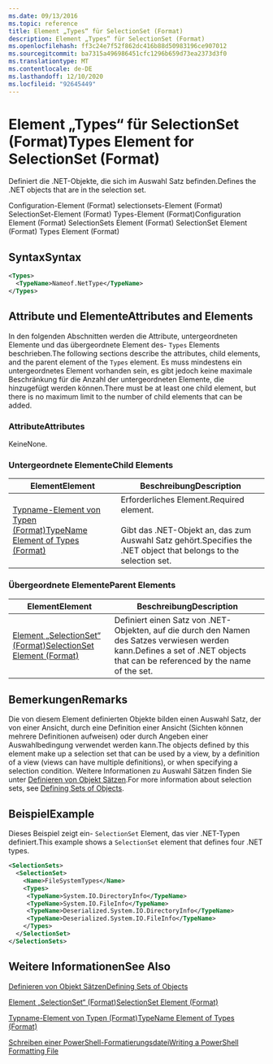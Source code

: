 ```yaml
---
ms.date: 09/13/2016
ms.topic: reference
title: Element „Types“ für SelectionSet (Format)
description: Element „Types“ für SelectionSet (Format)
ms.openlocfilehash: ff3c24e7f52f862dc416b88d50983196ce907012
ms.sourcegitcommit: ba7315a496986451cfc1296b659d73ea2373d3f0
ms.translationtype: MT
ms.contentlocale: de-DE
ms.lasthandoff: 12/10/2020
ms.locfileid: "92645449"
---
```

# <a name="types-element-for-selectionset-format"></a><span data-ttu-id="3467d-103">Element „Types“ für SelectionSet (Format)</span><span class="sxs-lookup"><span data-stu-id="3467d-103">Types Element for SelectionSet (Format)</span></span>

<span data-ttu-id="3467d-104">Definiert die .NET-Objekte, die sich im Auswahl Satz befinden.</span><span class="sxs-lookup"><span data-stu-id="3467d-104">Defines the .NET objects that are in the selection set.</span></span>

<span data-ttu-id="3467d-105">Configuration-Element (Format) selectionsets-Element (Format) SelectionSet-Element (Format) Types-Element (Format)</span><span class="sxs-lookup"><span data-stu-id="3467d-105">Configuration Element (Format) SelectionSets Element (Format) SelectionSet Element (Format) Types Element (Format)</span></span>

## <a name="syntax"></a><span data-ttu-id="3467d-106">Syntax</span><span class="sxs-lookup"><span data-stu-id="3467d-106">Syntax</span></span>

```xml
<Types>
  <TypeName>Nameof.NetType</TypeName>
</Types>

```

## <a name="attributes-and-elements"></a><span data-ttu-id="3467d-107">Attribute und Elemente</span><span class="sxs-lookup"><span data-stu-id="3467d-107">Attributes and Elements</span></span>

<span data-ttu-id="3467d-108">In den folgenden Abschnitten werden die Attribute, untergeordneten Elemente und das übergeordnete Element des- `Types` Elements beschrieben.</span><span class="sxs-lookup"><span data-stu-id="3467d-108">The following sections describe the attributes, child elements, and the parent element of the `Types` element.</span></span> <span data-ttu-id="3467d-109">Es muss mindestens ein untergeordnetes Element vorhanden sein, es gibt jedoch keine maximale Beschränkung für die Anzahl der untergeordneten Elemente, die hinzugefügt werden können.</span><span class="sxs-lookup"><span data-stu-id="3467d-109">There must be at least one child element, but there is no maximum limit to the number of child elements that can be added.</span></span>

### <a name="attributes"></a><span data-ttu-id="3467d-110">Attribute</span><span class="sxs-lookup"><span data-stu-id="3467d-110">Attributes</span></span>

<span data-ttu-id="3467d-111">Keine</span><span class="sxs-lookup"><span data-stu-id="3467d-111">None.</span></span>

### <a name="child-elements"></a><span data-ttu-id="3467d-112">Untergeordnete Elemente</span><span class="sxs-lookup"><span data-stu-id="3467d-112">Child Elements</span></span>

|<span data-ttu-id="3467d-113">Element</span><span class="sxs-lookup"><span data-stu-id="3467d-113">Element</span></span>|<span data-ttu-id="3467d-114">Beschreibung</span><span class="sxs-lookup"><span data-stu-id="3467d-114">Description</span></span>|
|-------------|-----------------|
|[<span data-ttu-id="3467d-115">Typname-Element von Typen (Format)</span><span class="sxs-lookup"><span data-stu-id="3467d-115">TypeName Element of Types (Format)</span></span>](./typename-element-for-types-format.md)|<span data-ttu-id="3467d-116">Erforderliches Element.</span><span class="sxs-lookup"><span data-stu-id="3467d-116">Required element.</span></span><br /><br /> <span data-ttu-id="3467d-117">Gibt das .NET-Objekt an, das zum Auswahl Satz gehört.</span><span class="sxs-lookup"><span data-stu-id="3467d-117">Specifies the .NET object that belongs to the selection set.</span></span>|

### <a name="parent-elements"></a><span data-ttu-id="3467d-118">Übergeordnete Elemente</span><span class="sxs-lookup"><span data-stu-id="3467d-118">Parent Elements</span></span>

|<span data-ttu-id="3467d-119">Element</span><span class="sxs-lookup"><span data-stu-id="3467d-119">Element</span></span>|<span data-ttu-id="3467d-120">Beschreibung</span><span class="sxs-lookup"><span data-stu-id="3467d-120">Description</span></span>|
|-------------|-----------------|
|[<span data-ttu-id="3467d-121">Element „SelectionSet“ (Format)</span><span class="sxs-lookup"><span data-stu-id="3467d-121">SelectionSet Element (Format)</span></span>](./selectionset-element-format.md)|<span data-ttu-id="3467d-122">Definiert einen Satz von .NET-Objekten, auf die durch den Namen des Satzes verwiesen werden kann.</span><span class="sxs-lookup"><span data-stu-id="3467d-122">Defines a set of .NET objects that can be referenced by the name of the set.</span></span>|

## <a name="remarks"></a><span data-ttu-id="3467d-123">Bemerkungen</span><span class="sxs-lookup"><span data-stu-id="3467d-123">Remarks</span></span>

<span data-ttu-id="3467d-124">Die von diesem Element definierten Objekte bilden einen Auswahl Satz, der von einer Ansicht, durch eine Definition einer Ansicht (Sichten können mehrere Definitionen aufweisen) oder durch Angeben einer Auswahlbedingung verwendet werden kann.</span><span class="sxs-lookup"><span data-stu-id="3467d-124">The objects defined by this element make up a selection set that can be used by a view, by a definition of a view (views can have multiple definitions), or when specifying a selection condition.</span></span>  <span data-ttu-id="3467d-125">Weitere Informationen zu Auswahl Sätzen finden Sie unter [Definieren von Objekt Sätzen](./defining-selection-sets.md).</span><span class="sxs-lookup"><span data-stu-id="3467d-125">For more information about selection sets, see [Defining Sets of Objects](./defining-selection-sets.md).</span></span>

## <a name="example"></a><span data-ttu-id="3467d-126">Beispiel</span><span class="sxs-lookup"><span data-stu-id="3467d-126">Example</span></span>

<span data-ttu-id="3467d-127">Dieses Beispiel zeigt ein- `SelectionSet` Element, das vier .NET-Typen definiert.</span><span class="sxs-lookup"><span data-stu-id="3467d-127">This example shows a `SelectionSet` element that defines four .NET types.</span></span>

```xml
<SelectionSets>
  <SelectionSet>
    <Name>FileSystemTypes</Name>
    <Types>
     <TypeName>System.IO.DirectoryInfo</TypeName>
     <TypeName>System.IO.FileInfo</TypeName>
     <TypeName>Deserialized.System.IO.DirectoryInfo</TypeName>
     <TypeName>Deserialized.System.IO.FileInfo</TypeName>
    </Types>
  </SelectionSet>
</SelectionSets>
```

## <a name="see-also"></a><span data-ttu-id="3467d-128">Weitere Informationen</span><span class="sxs-lookup"><span data-stu-id="3467d-128">See Also</span></span>

[<span data-ttu-id="3467d-129">Definieren von Objekt Sätzen</span><span class="sxs-lookup"><span data-stu-id="3467d-129">Defining Sets of Objects</span></span>](./defining-selection-sets.md)

[<span data-ttu-id="3467d-130">Element „SelectionSet“ (Format)</span><span class="sxs-lookup"><span data-stu-id="3467d-130">SelectionSet Element (Format)</span></span>](./selectionset-element-format.md)

[<span data-ttu-id="3467d-131">Typname-Element von Typen (Format)</span><span class="sxs-lookup"><span data-stu-id="3467d-131">TypeName Element of Types (Format)</span></span>](./typename-element-for-types-format.md)

[<span data-ttu-id="3467d-132">Schreiben einer PowerShell-Formatierungsdatei</span><span class="sxs-lookup"><span data-stu-id="3467d-132">Writing a PowerShell Formatting File</span></span>](./writing-a-powershell-formatting-file.md)
